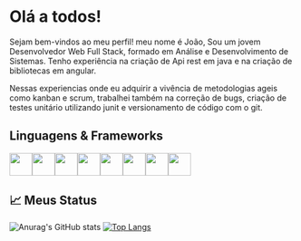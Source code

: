 # Olá a todos!
Sejam bem-vindos ao meu perfil! meu nome é João, Sou um jovem Desenvolvedor Web Full Stack, formado em Análise e Desenvolvimento de Sistemas. Tenho experiência na criação de Api rest em java e na criação de bibliotecas em angular.

Nessas experiencias onde eu adquirir a vivência de metodologias ageis como kanban e scrum, trabalhei também na correção de bugs, criação de testes unitário utilizando junit e versionamento de código com o git.

## Linguagens & Frameworks
<div style="display: flex;">
<img align="center" width="40" src="https://cdn.jsdelivr.net/gh/devicons/devicon/icons/javascript/javascript-original.svg">
<img align="center" width="40" src="https://cdn.jsdelivr.net/gh/devicons/devicon/icons/typescript/typescript-original.svg" />
<img align="center" width="40" src="https://cdn.jsdelivr.net/gh/devicons/devicon/icons/angularjs/angularjs-original.svg" />
<img align="center" width="40" src="https://cdn.jsdelivr.net/gh/devicons/devicon/icons/nodejs/nodejs-original.svg">
<img align="center" width="40" src="https://cdn.jsdelivr.net/gh/devicons/devicon/icons/java/java-original.svg">
<img align="center" width="40" src="https://cdn.jsdelivr.net/gh/devicons/devicon/icons/spring/spring-original.svg">
<img align="center" width="40" src="https://cdn.jsdelivr.net/gh/devicons/devicon/icons/html5/html5-original.svg">
<img align="center" width="40" src="https://cdn.jsdelivr.net/gh/devicons/devicon/icons/css3/css3-original.svg">
</div>

## :chart_with_upwards_trend: Meus Status 
![Anurag's GitHub stats](https://github-readme-stats.vercel.app/api?username=JoaoPedroArnaut&show_icons=true&theme=dark)
[![Top Langs](https://github-readme-stats.vercel.app/api/top-langs/?username=JoaoPedroArnaut&langs_count=8&theme=dark)](https://github.com/anuraghazra/github-readme-stats)

<!--
**JoaoPedroArnaut/JoaoPedroArnaut** is a ✨ _special_ ✨ repository because its `README.md` (this file) appears on your GitHub profile.

Here are some ideas to get you started:

- 🔭 I’m currently working on ...
- 🌱 I’m currently learning ...
- 👯 I’m looking to collaborate on ...
- 🤔 I’m looking for help with ...
- 💬 Ask me about ...
- 📫 How to reach me: ...
- 😄 Pronouns: ...
- ⚡ Fun fact: ...
-->
